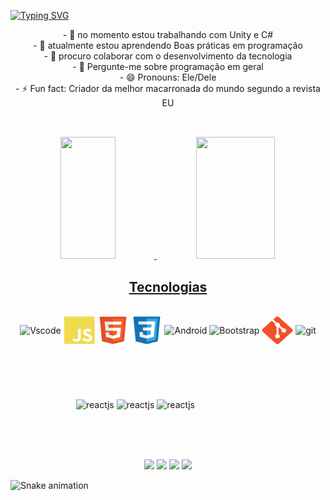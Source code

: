 
[![Typing SVG](https://readme-typing-svg.herokuapp.com/?color=00bfbf&size=25&center=true&vCenter=true&width=1000&lines=Olá,+Meu+Nome+é+Mikael+Hayden;Eu+Tenho+22+Anos;Sou+Programador+FrontEnd;E+Desenvolvo+Jogos)](https://git.io/typing-svg)

<div align="center">
- 🔭 no momento estou trabalhando com Unity e C#<br>
- 🌱 atualmente estou aprendendo Boas práticas em programação<br>
- 👯 procuro colaborar com o desenvolvimento da tecnologia<br>
- 💬 Pergunte-me sobre programação em geral<br>
- 😄 Pronouns: Ele/Dele<br>
- ⚡ Fun fact: Criador da melhor macarronada do mundo segundo a revista EU<br>
</div>

##
<br>
<div align="center">
  <a href="https://github.com/mikaelhayden">
  <img width="42%" height="195px" src="https://github-readme-stats.vercel.app/api?username=mikaelhayden&show_icons=true&theme=tokyonight&include_all_commits=true&count_private=true"/>
  <img width="50%" height="195px" src="https://github-readme-stats.vercel.app/api/top-langs/?username=mikaelhayden&layout=compact&langs_count=7&theme=tokyonight"/>
</div>

  <h2 align="center">Tecnologias</a> </h2>
  <div align="center" valign="top"><br>
  <img align="center" alt="Vscode" height="45" width="50"  src="https://cdn.jsdelivr.net/gh/devicons/devicon/icons/vscode/vscode-original.svg">
  <img align="center" alt="Js" height="45" width="50" src="https://raw.githubusercontent.com/devicons/devicon/master/icons/javascript/javascript-plain.svg">
  <img align="center" alt="HTML" height="45" width="50" src="https://raw.githubusercontent.com/devicons/devicon/master/icons/html5/html5-original.svg">
  <img align="center" alt="CSS" height="45" width="50" src="https://raw.githubusercontent.com/devicons/devicon/master/icons/css3/css3-original.svg">
  <img align="center" alt="Android" height="45" width="50" src="https://cdn.jsdelivr.net/gh/devicons/devicon/icons/androidstudio/androidstudio-original.svg">
  <img align="center" alt="Bootstrap" height="45" width="50" src="https://cdn.jsdelivr.net/gh/devicons/devicon/icons/bootstrap/bootstrap-original.svg">
  <img align="center" alt="git" height="45" width="50" src="https://raw.githubusercontent.com/devicons/devicon/master/icons/git/git-original.svg">
  <img align="center" alt="git" height="45" width="50" src="https://cdn.jsdelivr.net/gh/devicons/devicon/icons/github/github-original.svg" />
  <img align="center" alt="reactjs" height="45" width="50" src="https://cdn.jsdelivr.net/gh/devicons/devicon/icons/flutter/flutter-original.svg" />
  <img align="center" alt="reactjs" height="45" width="50" src="https://cdn.jsdelivr.net/gh/devicons/devicon/icons/csharp/csharp-original.svg" />
  <img align="center" alt="reactjs" height="45" width="50" src="https://cdn.jsdelivr.net/gh/devicons/devicon/icons/dotnetcore/dotnetcore-original.svg" />
  <svg xmlns="http://www.w3.org/2000/svg" x="0px" y="0px" width="100" height="100" viewBox="0 0 64 64">
  </div>
  
  <br><br><br>
  <div align="center">
   <a href="https://discord.com/channels/@me/887042376579817545" target="_blank"><img  width="130" src="https://img.shields.io/badge/Discord-7289DA?style=for-the-badge&logo=discord&logoColor=white" target="_blank"></a>
  <a href="https://www.linkedin.com/in/mikaelhayden/" width="40" target="_blank"><img  width="138"src="https://img.shields.io/badge/-LinkedIn-%230077B5?style=for-the-badge&logo=linkedin&logoColor=white" target="_blank"></a>
  <a href="mailto:contatoshayden@gmail.com" width="40" target="_blank"><img  width="109"src="https://img.shields.io/badge/Gmail-D14836?style=for-the-badge&logo=gmail&logoColor=white" target="_blank"></a>
  <a href="mikaelhayden.itch.io" width="40" target="_blank"><img  width="120"src="https://img.shields.io/badge/Itch.io-FA5C5C?style=for-the-badge&logo=itchdotio&logoColor=white" target="_blank"></a>
  </div>
  
  ![Snake animation](https://github.com/mikaelhayden/mikaelhayden/blob/output/github-contribution-grid-snake.svg)
